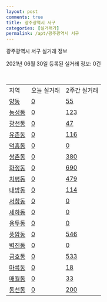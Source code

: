 ```yaml
---
layout: post
comments: true
title: 광주광역시 서구
categories: [실거래가]
permalink: /apt/광주광역시 서구
---
```


광주광역시 서구 실거래 정보

2021년 06월 30일 등록된 실거래 정보: 0건

<script type="text/javascript">
  google.charts.load('current', {'packages':['corechart']});
  google.charts.setOnLoadCallback(drawChart);

  function drawChart() {
    var data = google.visualization.arrayToDataTable([['거래일', '매매', '전월세', '전매'], ['21-02', 356, 238, 8], ['21-03', 493, 326, 11], ['21-04', 452, 250, 8], ['21-05', 541, 233, 15], ['21-06', 238, 161, 4]]);

    var options = {
      title: '최근 유형별 거래량 추이',
      legend: { position: 'bottom' }
    };

    var chart = new google.visualization.LineChart(document.getElementById('columnchart_material'));
    chart.draw(data, (options));
  }
</script>

<div id="columnchart_material" style="width: 95%; margin-left: -35px"></div>
<br>
<table class="sortable">
  <tr>
    <td>지역</td>
    <td>오늘 실거래</td>
    <td>2주간 실거래</td>
  </tr>

  
  <tr class="item">
    <td><a href="광주광역시 서구 양동">양동</a></td>
    <td><a href="광주광역시 서구 양동">0</a></td>
    <td><a href="광주광역시 서구 양동">55</a></td>
  </tr>
    

  <tr class="item">
    <td><a href="광주광역시 서구 농성동">농성동</a></td>
    <td><a href="광주광역시 서구 농성동">0</a></td>
    <td><a href="광주광역시 서구 농성동">123</a></td>
  </tr>
    

  <tr class="item">
    <td><a href="광주광역시 서구 광천동">광천동</a></td>
    <td><a href="광주광역시 서구 광천동">0</a></td>
    <td><a href="광주광역시 서구 광천동">47</a></td>
  </tr>
    

  <tr class="item">
    <td><a href="광주광역시 서구 유촌동">유촌동</a></td>
    <td><a href="광주광역시 서구 유촌동">0</a></td>
    <td><a href="광주광역시 서구 유촌동">116</a></td>
  </tr>
    

  <tr class="item">
    <td><a href="광주광역시 서구 덕흥동">덕흥동</a></td>
    <td><a href="광주광역시 서구 덕흥동">0</a></td>
    <td><a href="광주광역시 서구 덕흥동">0</a></td>
  </tr>
    

  <tr class="item">
    <td><a href="광주광역시 서구 쌍촌동">쌍촌동</a></td>
    <td><a href="광주광역시 서구 쌍촌동">0</a></td>
    <td><a href="광주광역시 서구 쌍촌동">380</a></td>
  </tr>
    

  <tr class="item">
    <td><a href="광주광역시 서구 화정동">화정동</a></td>
    <td><a href="광주광역시 서구 화정동">0</a></td>
    <td><a href="광주광역시 서구 화정동">690</a></td>
  </tr>
    

  <tr class="item">
    <td><a href="광주광역시 서구 치평동">치평동</a></td>
    <td><a href="광주광역시 서구 치평동">0</a></td>
    <td><a href="광주광역시 서구 치평동">479</a></td>
  </tr>
    

  <tr class="item">
    <td><a href="광주광역시 서구 내방동">내방동</a></td>
    <td><a href="광주광역시 서구 내방동">0</a></td>
    <td><a href="광주광역시 서구 내방동">114</a></td>
  </tr>
    

  <tr class="item">
    <td><a href="광주광역시 서구 서창동">서창동</a></td>
    <td><a href="광주광역시 서구 서창동">0</a></td>
    <td><a href="광주광역시 서구 서창동">0</a></td>
  </tr>
    

  <tr class="item">
    <td><a href="광주광역시 서구 세하동">세하동</a></td>
    <td><a href="광주광역시 서구 세하동">0</a></td>
    <td><a href="광주광역시 서구 세하동">0</a></td>
  </tr>
    

  <tr class="item">
    <td><a href="광주광역시 서구 용두동">용두동</a></td>
    <td><a href="광주광역시 서구 용두동">0</a></td>
    <td><a href="광주광역시 서구 용두동">0</a></td>
  </tr>
    

  <tr class="item">
    <td><a href="광주광역시 서구 풍암동">풍암동</a></td>
    <td><a href="광주광역시 서구 풍암동">0</a></td>
    <td><a href="광주광역시 서구 풍암동">546</a></td>
  </tr>
    

  <tr class="item">
    <td><a href="광주광역시 서구 벽진동">벽진동</a></td>
    <td><a href="광주광역시 서구 벽진동">0</a></td>
    <td><a href="광주광역시 서구 벽진동">0</a></td>
  </tr>
    

  <tr class="item">
    <td><a href="광주광역시 서구 금호동">금호동</a></td>
    <td><a href="광주광역시 서구 금호동">0</a></td>
    <td><a href="광주광역시 서구 금호동">533</a></td>
  </tr>
    

  <tr class="item">
    <td><a href="광주광역시 서구 마륵동">마륵동</a></td>
    <td><a href="광주광역시 서구 마륵동">0</a></td>
    <td><a href="광주광역시 서구 마륵동">18</a></td>
  </tr>
    

  <tr class="item">
    <td><a href="광주광역시 서구 매월동">매월동</a></td>
    <td><a href="광주광역시 서구 매월동">0</a></td>
    <td><a href="광주광역시 서구 매월동">33</a></td>
  </tr>
    

  <tr class="item">
    <td><a href="광주광역시 서구 동천동">동천동</a></td>
    <td><a href="광주광역시 서구 동천동">0</a></td>
    <td><a href="광주광역시 서구 동천동">200</a></td>
  </tr>
    


</table>


    